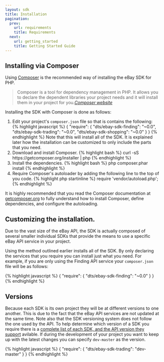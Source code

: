 ```yaml
---
layout: sdk
title: Installation
pagination:
  prev:
    url: requirements
    title: Requirements
  next:
    url: getting_started
    title: Getting Started Guide
---
```

## Installing via Composer

Using [Composer](http://getcomposer.org) is the recommended way of installing the eBay SDK for PHP.

<blockquote>
Composer is a tool for dependency management in PHP. It allows you to declare the dependent libraries your project needs and it will install them in your project for you.<cite><a href="http://getcomposer.org">Composer website</a></cite>
</blockquote>

Installing the SDK with Composer is done as follows:

<ol>
<li>
  Edit your project's <code>composer.json</code> file so that is contains the following:
{% highlight javascript %}
{
    "require": {
        "dts/ebay-sdk-finding": "~0.0",
        "dts/ebay-sdk-trading": "~0.0",
        "dts/ebay-sdk-shopping": "~0.0"
    }
}
{% endhighlight %}
  Note that this will install all of the SDK. It is explained later how the installation can be customized to only include the parts that you need.
</li>
<li>
  Download and install Composer.
{% highlight bash %}
curl -sS https://getcomposer.org/installer | php
{% endhighlight %}
</li>
<li>
  Install the dependencies.
{% highlight bash %}
php composer.phar install
{% endhighlight %}
</li>
<li>
  Require Composer's autoloader by adding the following line to the top of you code.
{% highlight php startinline %}
require 'vendor/autoload.php';
{% endhighlight %}
</li>
</ol>

It is highly recommended that you read the Composer documentation at [getcomposer.org](http://getcomposer.org) to fully understand how to install Composer, define dependencies, and configure the autoloading.

## Customizing the installation.

Due to the vast size of the eBay API, the SDK is actually composed of several smaller individual SDKs that provide the means to use a specific eBay API service in your project.

Using the method outlined earlier installs all of the SDK. By only declaring the services that you require you can install just what you need. For example, if you are only using the Finding API service your `composer.json` file will be as follows:

{% highlight javascript %}
{
    "require": {
        "dts/ebay-sdk-finding": "~0.0"
    }
}
{% endhighlight %}

## Versions

Because each SDK is its own project they will be at different versions to one another. This is due to the fact that the eBay API services are not updated at the same time. Note also that the SDK versioning system does not follow the one used by the API. To help determine which version of a SDK you require there is a [complete list of each SDK, and the API version they support](https://github.com/davidtsadler/ebay-sdk/wiki/SDK-and-eBay-API-Versions) avilable. If during the development of your project you want to keep up with the latest changes you can specify `dev-master` as the version.

{% highlight javascript %}
{
    "require": {
        "dts/ebay-sdk-trading": "dev-master"
    }
}
{% endhighlight %}
